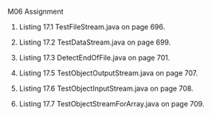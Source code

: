 M06 Assignment

1) Listing 17.1 TestFileStream.java on page 696.

2) Listing 17.2 TestDataStream.java on page 699.

3) Listing 17.3 DetectEndOfFile.java on page 701.

4) Listing 17.5 TestObjectOutputStream.java on page 707.

5) Listing 17.6 TestObjectInputStream.java on page 708.

6) Listing 17.7 TestObjectStreamForArray.java on page 709.
